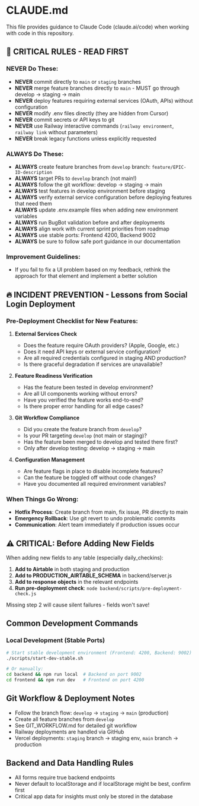 # CLAUDE.md

This file provides guidance to Claude Code (claude.ai/code) when working with code in this repository.

## 🚨 CRITICAL RULES - READ FIRST

### NEVER Do These:
- **NEVER** commit directly to `main` or `staging` branches
- **NEVER** merge feature branches directly to `main` - MUST go through develop → staging → main
- **NEVER** deploy features requiring external services (OAuth, APIs) without configuration
- **NEVER** modify .env files directly (they are hidden from Cursor)
- **NEVER** commit secrets or API keys to git
- **NEVER** use Railway interactive commands (`railway environment`, `railway link` without parameters)
- **NEVER** break legacy functions unless explicitly requested

### ALWAYS Do These:
- **ALWAYS** create feature branches from `develop` branch: `feature/EPIC-ID-description`
- **ALWAYS** target PRs to `develop` branch (not main!)
- **ALWAYS** follow the git workflow: develop → staging → main
- **ALWAYS** test features in develop environment before staging
- **ALWAYS** verify external service configuration before deploying features that need them
- **ALWAYS** update .env.example files when adding new environment variables
- **ALWAYS** run BugBot validation before and after deployments
- **ALWAYS** align work with current sprint priorities from roadmap
- **ALWAYS** use stable ports: Frontend 4200, Backend 9002
- **ALWAYS** be sure to follow safe port guidance in our documentation

### Improvement Guidelines:
- If you fail to fix a UI problem based on my feedback, rethink the approach for that element and implement a better solution

## 🔥 INCIDENT PREVENTION - Lessons from Social Login Deployment

### Pre-Deployment Checklist for New Features:
1. **External Services Check**
   - Does the feature require OAuth providers? (Apple, Google, etc.)
   - Does it need API keys or external service configuration?
   - Are all required credentials configured in staging AND production?
   - Is there graceful degradation if services are unavailable?

2. **Feature Readiness Verification**
   - Has the feature been tested in develop environment?
   - Are all UI components working without errors?
   - Have you verified the feature works end-to-end?
   - Is there proper error handling for all edge cases?

3. **Git Workflow Compliance**
   - Did you create the feature branch from `develop`?
   - Is your PR targeting `develop` (not main or staging)?
   - Has the feature been merged to develop and tested there first?
   - Only after develop testing: develop → staging → main

4. **Configuration Management**
   - Are feature flags in place to disable incomplete features?
   - Can the feature be toggled off without code changes?
   - Have you documented all required environment variables?

### When Things Go Wrong:
- **Hotfix Process**: Create branch from main, fix issue, PR directly to main
- **Emergency Rollback**: Use git revert to undo problematic commits
- **Communication**: Alert team immediately if production issues occur

## ⚠️ CRITICAL: Before Adding New Fields

When adding new fields to any table (especially daily_checkins):
1. **Add to Airtable** in both staging and production
2. **Add to PRODUCTION_AIRTABLE_SCHEMA** in backend/server.js
3. **Add to response objects** in the relevant endpoints
4. **Run pre-deployment check**: `node backend/scripts/pre-deployment-check.js`

Missing step 2 will cause silent failures - fields won't save!

## Common Development Commands

### Local Development (Stable Ports)
```bash
# Start stable development environment (Frontend: 4200, Backend: 9002)
./scripts/start-dev-stable.sh

# Or manually:
cd backend && npm run local  # Backend on port 9002
cd frontend && npm run dev   # Frontend on port 4200
```

## Git Workflow & Deployment Notes
- Follow the branch flow: `develop` → `staging` → `main` (production)
- Create all feature branches from `develop`
- See GIT_WORKFLOW.md for detailed git workflow
- Railway deployments are handled via GitHub
- Vercel deployments: `staging` branch → staging env, `main` branch → production

## Backend and Data Handling Rules
- All forms require true backend endpoints
- Never default to localStorage and if localStorage might be best, confirm first
- Critical app data for insights must only be stored in the database